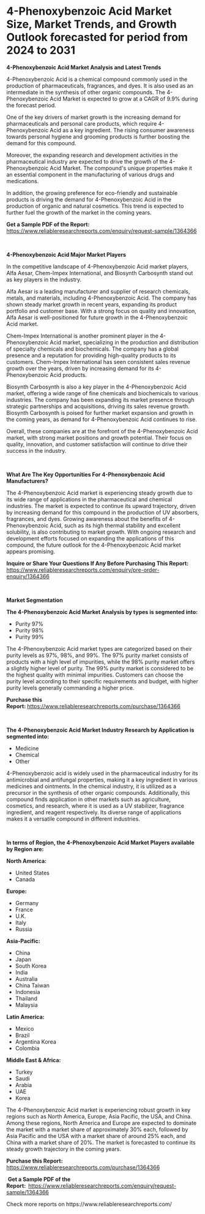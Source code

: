 <p><h1>4-Phenoxybenzoic Acid Market Size, Market Trends, and Growth Outlook forecasted for period from 2024 to 2031</h1></p><p><strong>4-Phenoxybenzoic Acid Market Analysis and Latest Trends</strong></p>
<p><p>4-Phenoxybenzoic Acid is a chemical compound commonly used in the production of pharmaceuticals, fragrances, and dyes. It is also used as an intermediate in the synthesis of other organic compounds. The 4-Phenoxybenzoic Acid Market is expected to grow at a CAGR of 9.9% during the forecast period.</p><p>One of the key drivers of market growth is the increasing demand for pharmaceuticals and personal care products, which require 4-Phenoxybenzoic Acid as a key ingredient. The rising consumer awareness towards personal hygiene and grooming products is further boosting the demand for this compound.</p><p>Moreover, the expanding research and development activities in the pharmaceutical industry are expected to drive the growth of the 4-Phenoxybenzoic Acid Market. The compound's unique properties make it an essential component in the manufacturing of various drugs and medications.</p><p>In addition, the growing preference for eco-friendly and sustainable products is driving the demand for 4-Phenoxybenzoic Acid in the production of organic and natural cosmetics. This trend is expected to further fuel the growth of the market in the coming years.</p></p>
<p><strong>Get a Sample PDF of the Report:&nbsp;</strong> <a href="https://www.reliableresearchreports.com/enquiry/request-sample/1364366">https://www.reliableresearchreports.com/enquiry/request-sample/1364366</a></p>
<p>&nbsp;</p>
<p><strong>4-Phenoxybenzoic Acid Major Market Players</strong></p>
<p><p>In the competitive landscape of 4-Phenoxybenzoic Acid market players, Alfa Aesar, Chem-Impex International, and Biosynth Carbosynth stand out as key players in the industry.</p><p>Alfa Aesar is a leading manufacturer and supplier of research chemicals, metals, and materials, including 4-Phenoxybenzoic Acid. The company has shown steady market growth in recent years, expanding its product portfolio and customer base. With a strong focus on quality and innovation, Alfa Aesar is well-positioned for future growth in the 4-Phenoxybenzoic Acid market.</p><p>Chem-Impex International is another prominent player in the 4-Phenoxybenzoic Acid market, specializing in the production and distribution of specialty chemicals and biochemicals. The company has a global presence and a reputation for providing high-quality products to its customers. Chem-Impex International has seen consistent sales revenue growth over the years, driven by increasing demand for its 4-Phenoxybenzoic Acid products.</p><p>Biosynth Carbosynth is also a key player in the 4-Phenoxybenzoic Acid market, offering a wide range of fine chemicals and biochemicals to various industries. The company has been expanding its market presence through strategic partnerships and acquisitions, driving its sales revenue growth. Biosynth Carbosynth is poised for further market expansion and growth in the coming years, as demand for 4-Phenoxybenzoic Acid continues to rise.</p><p>Overall, these companies are at the forefront of the 4-Phenoxybenzoic Acid market, with strong market positions and growth potential. Their focus on quality, innovation, and customer satisfaction will continue to drive their success in the industry.</p></p>
<p>&nbsp;</p>
<p><strong>What Are The Key Opportunities For 4-Phenoxybenzoic Acid Manufacturers?</strong></p>
<p><p>The 4-Phenoxybenzoic Acid market is experiencing steady growth due to its wide range of applications in the pharmaceutical and chemical industries. The market is expected to continue its upward trajectory, driven by increasing demand for this compound in the production of UV absorbers, fragrances, and dyes. Growing awareness about the benefits of 4-Phenoxybenzoic Acid, such as its high thermal stability and excellent solubility, is also contributing to market growth. With ongoing research and development efforts focused on expanding the applications of this compound, the future outlook for the 4-Phenoxybenzoic Acid market appears promising.</p></p>
<p><strong>Inquire or Share Your Questions If Any Before Purchasing This Report:</strong> <a href="https://www.reliableresearchreports.com/enquiry/pre-order-enquiry/1364366">https://www.reliableresearchreports.com/enquiry/pre-order-enquiry/1364366</a></p>
<p>&nbsp;</p>
<p><strong>Market Segmentation</strong></p>
<p><strong>The 4-Phenoxybenzoic Acid Market Analysis by types is segmented into:</strong></p>
<p><ul><li>Purity 97%</li><li>Purity 98%</li><li>Purity 99%</li></ul></p>
<p><p>The 4-Phenoxybenzoic Acid market types are categorized based on their purity levels as 97%, 98%, and 99%. The 97% purity market consists of products with a high level of impurities, while the 98% purity market offers a slightly higher level of purity. The 99% purity market is considered to be the highest quality with minimal impurities. Customers can choose the purity level according to their specific requirements and budget, with higher purity levels generally commanding a higher price.</p></p>
<p><strong>Purchase this Report:&nbsp;</strong><a href="https://www.reliableresearchreports.com/purchase/1364366">https://www.reliableresearchreports.com/purchase/1364366</a></p>
<p>&nbsp;</p>
<p><strong>The 4-Phenoxybenzoic Acid Market Industry Research by Application is segmented into:</strong></p>
<p><ul><li>Medicine</li><li>Chemical</li><li>Other</li></ul></p>
<p><p>4-Phenoxybenzoic acid is widely used in the pharmaceutical industry for its antimicrobial and antifungal properties, making it a key ingredient in various medicines and ointments. In the chemical industry, it is utilized as a precursor in the synthesis of other organic compounds. Additionally, this compound finds application in other markets such as agriculture, cosmetics, and research, where it is used as a UV stabilizer, fragrance ingredient, and reagent respectively. Its diverse range of applications makes it a versatile compound in different industries.</p></p>
<p>&nbsp;</p>
<p><strong>In terms of Region, the 4-Phenoxybenzoic Acid Market Players available by Region are:</strong></p>
<p>
    <p> <strong> North America: </strong>
        <ul>
            <li>United States</li>
            <li>Canada</li>
        </ul>
        </p> 
    <p> <strong> Europe: </strong>
        <ul>
            <li>Germany</li>
            <li>France</li>
            <li>U.K.</li>
            <li>Italy</li>
            <li>Russia</li>
        </ul>
        </p> 
    <p> <strong> Asia-Pacific: </strong>
        <ul>
            <li>China</li>
            <li>Japan</li>
            <li>South Korea</li>
            <li>India</li>
            <li>Australia</li>
            <li>China Taiwan</li>
            <li>Indonesia</li>
            <li>Thailand</li>
            <li>Malaysia</li>
        </ul>
        </p> 
    <p> <strong> Latin America: </strong>
        <ul>
            <li>Mexico</li>
            <li>Brazil</li>
            <li>Argentina Korea</li>
            <li>Colombia</li>
        </ul>
        </p> 
    <p> <strong> Middle East & Africa: </strong>
        <ul>
            <li>Turkey</li>
            <li>Saudi</li>
            <li>Arabia</li>
            <li>UAE</li>
            <li>Korea</li>
        </ul>
    </p>
    </p>
<p><p>The 4-Phenoxybenzoic Acid market is experiencing robust growth in key regions such as North America, Europe, Asia Pacific, the USA, and China. Among these regions, North America and Europe are expected to dominate the market with a market share of approximately 30% each, followed by Asia Pacific and the USA with a market share of around 25% each, and China with a market share of 20%. The market is forecasted to continue its steady growth trajectory in the coming years.</p></p>
<p><strong>Purchase this Report: </strong><a href="https://www.reliableresearchreports.com/purchase/1364366">https://www.reliableresearchreports.com/purchase/1364366</a></p>
<p>&nbsp;<strong>Get a Sample PDF of the Report:&nbsp;&nbsp;</strong><a href="https://www.reliableresearchreports.com/enquiry/request-sample/1364366">https://www.reliableresearchreports.com/enquiry/request-sample/1364366</a></p>
<p><strong></strong></p>
<p>Check more reports on https://www.reliableresearchreports.com/</p>